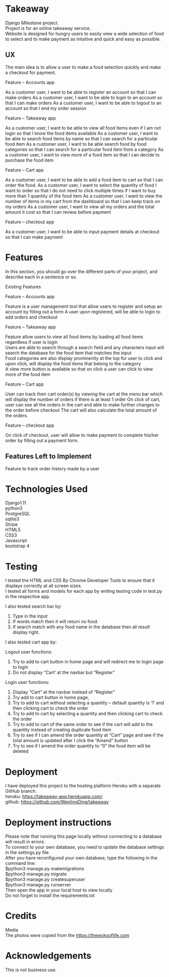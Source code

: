 Takeaway
==

Django Milestone project.<br>
Project is for an online takeaway service.<br>
Website is designed for hungry users to easily view a wide selection of food to select and to make payment as intuitive and quick and easy as possible.<br>

UX
--

The main idea is to allow a user to make a food selection quickly and make a checkout for payment.<br>

Feature – Accounts app

As a customer user, I want to be able to register an account so that I can make orders
As a customer user, I want to be able to login to an account so that I can make orders
As a customer user, I want to be able to logout to an account so that I end my order session

Feature – Takeaway app


As a customer user, I want to be able to view all food items even if I am not login so that I know the food items available
As a customer user, I want to be able to search food items by name so that I can search for a particular food item
As a customer user, I want to be able search food by food categories so that I can search for a particular food item from a category
As a customer user, I want to view more of a food item so that I can decide to purchase the food item

Feature – Cart app


As a customer user, I want to be able to add a food item to cart so that I can order the food.
As a customer user, I want to select the quantity of food I want to order so that I do not need to click multiple times if I want to buy more than 1 quantity of the food item
As a customer user, I want to view the number of items in my cart from the dashboard so that I can keep track on my orders
As a customer user, I want to view all my orders and the total amount it cost so that I can review before payment

Feature – checkout app


As a customer user, I want to be able to input payment details at checkout so that I can make payment<br>

Features
==

In this section, you should go over the different parts of your project, and describe each in a sentence or so.

Existing Features<br>

Feature – Accounts app<br>

Feature is a user management tool that allow users to register and setup an account by filling out a form
A user upon registered, will be able to login to add orders and checkout<br>

Feature – Takeaway app<br>

Feature allow users to view all food items by loading all food items regardless if user is login<br>
Users are able to search through a search field and any characters input will search the database for the food item that matches the input<br>
Food categories are also display prominently at the top for user to click and upon click, will display the food items that belong to the category<br>
A view more button is available so that on click a user can click to view more of the food item<br>

Feature – Cart app

User can track their cart order(s) by viewing the cart at the menu bar which will display the number of orders if there is at least 1 order
On click of cart, user can see all the orders in the cart and able to make further changes to the order before checkout
The cart will also calculate the total amount of the orders.<br>

 Feature – checkout app

On click of checkout, user will allow to make payment to complete his/her order by filling out a payment form.

Features Left to Implement
--

Feature to track order history made by a user

Technologies Used
==
Django1.11<br>
python3<br>
PostgreSQL<br>
sqlite3<br>
Stripe<br>
HTML5<br>
CSS3<br>
Javascript<br>
bootstrap 4<br>

Testing
==

I tested the HTML and CSS By Chrome Developer Tools to ensure that it displays correctly at all screen sizes.<br>
I tested all forms and models for each app by writing testing code in test.py in the respective app.<br>

 I also tested search bar by: <br>
 
1.	Type in the input
2.	If words match then it will return no food.
3.	If search match with any food name in the database then all result display right.

I also tested cart app by: <br>

Logout user functions:<br>
1.	Try to add to cart button in home page and will redirect me to login page to login
2.	Do not display “Cart’ at the navbar but “Register”

Login user functions:<br>

1.	Display “Cart” at the navbar instead of “Register”
2.	Try add to cart button in home page, 
3.	Try to add to cart without selecting a quantity – default quantity is ‘1’  and then clicking cart to check the order
4.	Try to add to cart by selecting a quantity and then clicking cart to check the order
5.	Try to add to cart of the same order to see if the cart will add to the quantity instead of creating duplicate food item
6.	Try to see if I can amend the order quantity at “Cart” page and see if the total amount is updated after I click the “Amend” button
7.	Try to see if I amend the order quantity to “0” the food item will be deleted

Deployment
==

I have deployed this project to the hosting platform Heroku with a separate GitHub branch.<br>
heroku: https://takeaway-app.herokuapp.com/ <br>
github: https://github.com/WenlingDing/takeaway <br>

Deployment instructions
==

Please note that running this page locally without connecting to a database will result in errors.<br>
To connect to your own database, you need to update the database settings in the settings.py file.<br>
After you have reconfigured your own database, type the following in the command line:<br>
$python3 manage.py makemigrations<br>
$python3 manage.py migrate<br>
$python3 manage.py createsuperuser<br>
$python3 manage.py runserver<br>
Then open the app in your local host to view locally<br>
Do not forget to install the requirements.txt<br>

Credits
==

Media<br>
The photos were copied from the https://thewoksoflife.com<br>

Acknowledgements
==
This is not business use.<br>

